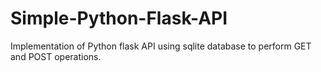 # Simple-Python-Flask-API
Implementation of Python flask API using sqlite database to perform GET and POST operations.
